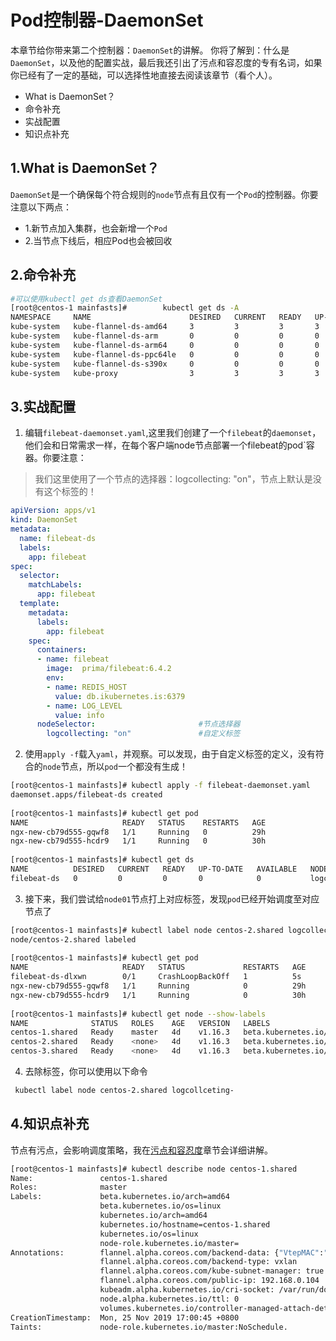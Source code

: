 # Pod控制器-DaemonSet
本章节给你带来第二个控制器：`DaemonSet`的讲解。
你将了解到：什么是`DaemonSet`，以及他的配置实战，最后我还引出了污点和容忍度的专有名词，如果你已经有了一定的基础，可以选择性地直接去阅读该章节（看个人）。
- What is DaemonSet？
- 命令补充
- 实战配置
- 知识点补充
## 1.What is DaemonSet？
`DaemonSet`是一个确保每个符合规则的`node`节点有且仅有一个`Pod`的控制器。你要注意以下两点：
- 1.新节点加入集群，也会新增一个`Pod`
- 2.当节点下线后，相应Pod也会被回收

## 2.命令补充
```bash
#可以使用kubectl get ds查看DaemonSet
[root@centos-1 mainfasts]#        kubectl get ds -A
NAMESPACE     NAME                      DESIRED   CURRENT   READY   UP-TO-DATE   AVAILABLE   NODE SELECTOR                 AGE
kube-system   kube-flannel-ds-amd64     3         3         3       3            3           <none>                        4d1h
kube-system   kube-flannel-ds-arm       0         0         0       0            0           <none>                        4d1h
kube-system   kube-flannel-ds-arm64     0         0         0       0            0           <none>                        4d1h
kube-system   kube-flannel-ds-ppc64le   0         0         0       0            0           <none>                        4d1h
kube-system   kube-flannel-ds-s390x     0         0         0       0            0           <none>                        4d1h
kube-system   kube-proxy                3         3         3       3            3           beta.kubernetes.io/os=linux   4d1h

```

## 3.实战配置
1) 编辑`filebeat-daemonset.yaml`,这里我们创建了一个`filebeat`的`daemonset`，他们会和日常需求一样，在每个客户端node节点部署一个filebeat的pod`容器。你要注意：
>  我们这里使用了一个节点的选择器：logcollecting: "on"，节点上默认是没有这个标签的！
```yaml
apiVersion: apps/v1
kind: DaemonSet
metadata:
  name: filebeat-ds
  labels:
    app: filebeat
spec:
  selector:
    matchLabels:
      app: filebeat
  template:
    metadata:
      labels:
        app: filebeat
    spec:
      containers:
      - name: filebeat
        image:  prima/filebeat:6.4.2
        env:
        - name: REDIS_HOST
          value: db.ikubernetes.is:6379
        - name: LOG_LEVEL
          value: info
      nodeSelector:                       #节点选择器
        logcollecting: "on"               #自定义标签          
```

2) 使用`apply -f`载入`yaml`，并观察。可以发现，由于自定义标签的定义，没有符合的`node`节点，所以`pod`一个都没有生成！
```bash
[root@centos-1 mainfasts]# kubectl apply -f filebeat-daemonset.yaml  
daemonset.apps/filebeat-ds created
    
[root@centos-1 mainfasts]# kubectl get pod
NAME                     READY   STATUS    RESTARTS   AGE
ngx-new-cb79d555-gqwf8   1/1     Running   0          29h
ngx-new-cb79d555-hcdr9   1/1     Running   0          30h
    
[root@centos-1 mainfasts]# kubectl get ds
NAME          DESIRED   CURRENT   READY   UP-TO-DATE   AVAILABLE   NODE SELECTOR      AGE
filebeat-ds   0         0         0       0            0           logcollecting=on   8s

```
3) 接下来，我们尝试给`node01`节点打上对应标签，发现`pod`已经开始调度至对应节点了
```bash
[root@centos-1 mainfasts]# kubectl label node centos-2.shared logcollecting="on" --overwrite
node/centos-2.shared labeled
    
[root@centos-1 mainfasts]# kubectl get pod
NAME                     READY   STATUS             RESTARTS   AGE
filebeat-ds-dlxwn        0/1     CrashLoopBackOff   1          5s
ngx-new-cb79d555-gqwf8   1/1     Running            0          29h
ngx-new-cb79d555-hcdr9   1/1     Running            0          30h
    
[root@centos-1 mainfasts]# kubectl get node --show-labels
NAME              STATUS   ROLES    AGE   VERSION   LABELS
centos-1.shared   Ready    master   4d    v1.16.3   beta.kubernetes.io/arch=amd64,beta.kubernetes.io/os=linux,kubernetes.io/arch=amd64,kubernetes.io/hostname=centos-1.shared,kubernetes.io/os=linux,node-role.kubernetes.io/master=
centos-2.shared   Ready    <none>   4d    v1.16.3   beta.kubernetes.io/arch=amd64,beta.kubernetes.io/os=linux,kubernetes.io/arch=amd64,kubernetes.io/hostname=centos-2.shared,kubernetes.io/os=linux,logcollceting=true,logcollecting=on
centos-3.shared   Ready    <none>   4d    v1.16.3   beta.kubernetes.io/arch=amd64,beta.kubernetes.io/os=linux,kubernetes.io/arch=amd64,kubernetes.io/hostname=centos-3.shared,kubernetes.io/os=linux

```

4) 去除标签，你可以使用以下命令
```bash
 kubectl label node centos-2.shared logcollceting-
``` 

## 4.知识点补充
节点有污点，会影响调度策略，我在[污点和容忍度](https://aaron1989.github.io/CloudNativeNotes/Kubernetes/23.%E6%B1%A1%E7%82%B9%E5%92%8C%E5%AE%B9%E5%BF%8D%E5%BA%A6/)章节会详细讲解。
```bash
[root@centos-1 mainfasts]# kubectl describe node centos-1.shared
Name:               centos-1.shared
Roles:              master
Labels:             beta.kubernetes.io/arch=amd64
                    beta.kubernetes.io/os=linux
                    kubernetes.io/arch=amd64
                    kubernetes.io/hostname=centos-1.shared
                    kubernetes.io/os=linux
                    node-role.kubernetes.io/master=
Annotations:        flannel.alpha.coreos.com/backend-data: {"VtepMAC":"6a:82:c9:37:15:dd"}
                    flannel.alpha.coreos.com/backend-type: vxlan
                    flannel.alpha.coreos.com/kube-subnet-manager: true
                    flannel.alpha.coreos.com/public-ip: 192.168.0.104
                    kubeadm.alpha.kubernetes.io/cri-socket: /var/run/dockershim.sock
                    node.alpha.kubernetes.io/ttl: 0
                    volumes.kubernetes.io/controller-managed-attach-detach: true
CreationTimestamp:  Mon, 25 Nov 2019 17:00:45 +0800
Taints:             node-role.kubernetes.io/master:NoSchedule.          #污点，pod调度的高级功能，容忍度：不允许调度至master节点
```
